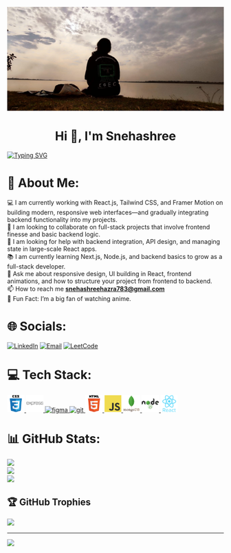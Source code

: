 ![logo](https://github.com/SnehashreeHazra/SnehashreeHazra/blob/main/WhatsApp%20Image%202025-05-27%20at%2011.53.44_1617304b.jpg)
<h1 align="center">Hi 👋, I'm Snehashree</h1>
<a href="https://git.io/typing-svg"><img src="https://readme-typing-svg.herokuapp.com?font=Fira+Code&size=30&pause=1000&color=B0B8D4&center=true&width=1350&lines=A+passionate+frontend+developer+from+India" alt="Typing SVG" /></a>

# 💫 About Me:
💻 I am currently working with React.js, Tailwind CSS, and Framer Motion on building modern, responsive web interfaces—and gradually integrating backend functionality into my projects.<br>🤝 I am looking to collaborate on full-stack projects that involve frontend finesse and basic backend logic.<br>🧠 I am looking for help with backend integration, API design, and managing state in large-scale React apps.<br>📚 I am currently learning Next.js, Node.js, and backend basics to grow as a full-stack developer.<br>💬 Ask me about responsive design, UI building in React, frontend animations, and how to structure your project from frontend to backend.<br>📫 How to reach me **snehashreehazra783@gmail.com**<br>🎨 Fun Fact: I’m a big fan of watching anime.


# 🌐 Socials:
[![LinkedIn](https://img.shields.io/badge/LinkedIn-%230077B5.svg?logo=linkedin&logoColor=white)](https://www.linkedin.com/in/snehashree-hazra-51ba64225/)
[![Email](https://img.shields.io/badge/Email-D14836?logo=gmail&logoColor=white)](mailto:snehashreehazra783@gmail.com)
[![LeetCode](https://img.shields.io/badge/LeetCode-FFA116?style=for-the-badge&logo=leetcode&logoColor=black)](https://leetcode.com/u/snehashree90/)


# 💻 Tech Stack:
<p align="left"> <a href="https://www.w3schools.com/css/" target="_blank" rel="noreferrer"> <img src="https://raw.githubusercontent.com/devicons/devicon/master/icons/css3/css3-original-wordmark.svg" alt="css3" width="40" height="40"/> </a>  <a href="https://expressjs.com" target="_blank" rel="noreferrer"> <img src="https://raw.githubusercontent.com/devicons/devicon/master/icons/express/express-original-wordmark.svg" alt="express" width="40" height="40"/> </a> <a href="https://www.figma.com/" target="_blank" rel="noreferrer"> <img src="https://www.vectorlogo.zone/logos/figma/figma-icon.svg" alt="figma" width="40" height="40"/> </a> <a href="https://git-scm.com/" target="_blank" rel="noreferrer"> <img src="https://www.vectorlogo.zone/logos/git-scm/git-scm-icon.svg" alt="git" width="40" height="40"/> </a> <a href="https://www.w3.org/html/" target="_blank" rel="noreferrer"> <img src="https://raw.githubusercontent.com/devicons/devicon/master/icons/html5/html5-original-wordmark.svg" alt="html5" width="40" height="40"/> </a> <a href="https://developer.mozilla.org/en-US/docs/Web/JavaScript" target="_blank" rel="noreferrer"> <img src="https://raw.githubusercontent.com/devicons/devicon/master/icons/javascript/javascript-original.svg" alt="javascript" width="40" height="40"/> </a> <a href="https://www.mongodb.com/" target="_blank" rel="noreferrer"> <img src="https://raw.githubusercontent.com/devicons/devicon/master/icons/mongodb/mongodb-original-wordmark.svg" alt="mongodb" width="40" height="40"/> </a> <a href="https://nodejs.org" target="_blank" rel="noreferrer"> <img src="https://raw.githubusercontent.com/devicons/devicon/master/icons/nodejs/nodejs-original-wordmark.svg" alt="nodejs" width="40" height="40"/> </a> <a href="https://reactjs.org/" target="_blank" rel="noreferrer"> <img src="https://raw.githubusercontent.com/devicons/devicon/master/icons/react/react-original-wordmark.svg" alt="react" width="40" height="40"/> </a> </p>

# 📊 GitHub Stats:
![](https://github-readme-stats.vercel.app/api?username=SnehashreeHazra&theme=transparent&hide_border=true&include_all_commits=true&count_private=false)<br/>
![](https://nirzak-streak-stats.vercel.app/?user=SnehashreeHazra&theme=transparent&hide_border=true)<br/>
![](https://github-readme-stats.vercel.app/api/top-langs/?username=SnehashreeHazra&theme=transparent&hide_border=true&include_all_commits=true&count_private=false&layout=compact)

## 🏆 GitHub Trophies
![](https://github-profile-trophy.vercel.app/?username=SnehashreeHazra&theme=nord&no-frame=true&no-bg=true&margin-w=4)

---
[![](https://visitcount.itsvg.in/api?id=SnehashreeHazra&icon=0&color=0)](https://visitcount.itsvg.in)

<!-- Proudly created with GPRM ( https://gprm.itsvg.in ) -->
